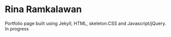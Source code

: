 # Rina Ramkalawan

Portfolio page built using Jekyll, HTML, skeleton.CSS and Javascript/jQuery.
In progress
